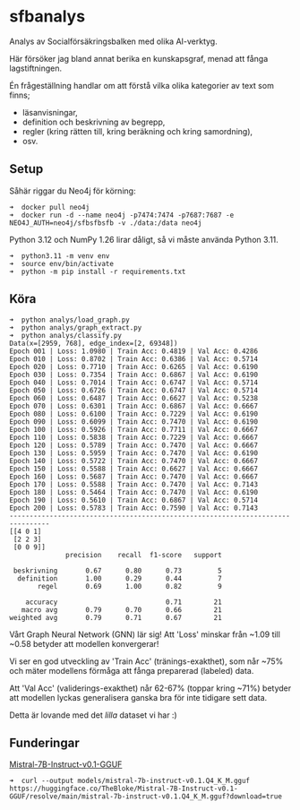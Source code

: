 # sfbanalys
Analys av Socialförsäkringsbalken med olika AI-verktyg.

Här försöker jag bland annat berika en kunskapsgraf, menad att fånga lagstiftningen. 

Én frågeställning handlar om att förstå vilka olika kategorier av text som finns; 
* läsanvisningar, 
* definition och beskrivning av begrepp, 
* regler (kring rätten till, kring beräkning och kring samordning), 
* osv.

## Setup

Såhär riggar du Neo4j för körning:
```
➜  docker pull neo4j            
➜  docker run -d --name neo4j -p7474:7474 -p7687:7687 -e NEO4J_AUTH=neo4j/sfbsfbsfb -v ./data:/data neo4j
```

Python 3.12 och NumPy 1.26 lirar dåligt, så vi måste använda Python 3.11.
```
➜  python3.11 -m venv env
➜  source env/bin/activate
➜  python -m pip install -r requirements.txt
```

## Köra

```
➜  python analys/load_graph.py
➜  python analys/graph_extract.py
➜  python analys/classify.py
Data(x=[2959, 768], edge_index=[2, 69348])
Epoch 001 | Loss: 1.0980 | Train Acc: 0.4819 | Val Acc: 0.4286
Epoch 010 | Loss: 0.8702 | Train Acc: 0.6386 | Val Acc: 0.5714
Epoch 020 | Loss: 0.7710 | Train Acc: 0.6265 | Val Acc: 0.6190
Epoch 030 | Loss: 0.7354 | Train Acc: 0.6867 | Val Acc: 0.6190
Epoch 040 | Loss: 0.7014 | Train Acc: 0.6747 | Val Acc: 0.5714
Epoch 050 | Loss: 0.6726 | Train Acc: 0.6747 | Val Acc: 0.5714
Epoch 060 | Loss: 0.6487 | Train Acc: 0.6627 | Val Acc: 0.5238
Epoch 070 | Loss: 0.6301 | Train Acc: 0.6867 | Val Acc: 0.6667
Epoch 080 | Loss: 0.6100 | Train Acc: 0.7229 | Val Acc: 0.6190
Epoch 090 | Loss: 0.6099 | Train Acc: 0.7470 | Val Acc: 0.6190
Epoch 100 | Loss: 0.5926 | Train Acc: 0.7711 | Val Acc: 0.6667
Epoch 110 | Loss: 0.5838 | Train Acc: 0.7229 | Val Acc: 0.6667
Epoch 120 | Loss: 0.5789 | Train Acc: 0.7470 | Val Acc: 0.6667
Epoch 130 | Loss: 0.5959 | Train Acc: 0.7470 | Val Acc: 0.6190
Epoch 140 | Loss: 0.5722 | Train Acc: 0.7470 | Val Acc: 0.6667
Epoch 150 | Loss: 0.5588 | Train Acc: 0.6627 | Val Acc: 0.6667
Epoch 160 | Loss: 0.5687 | Train Acc: 0.7470 | Val Acc: 0.6667
Epoch 170 | Loss: 0.5588 | Train Acc: 0.7470 | Val Acc: 0.7143
Epoch 180 | Loss: 0.5464 | Train Acc: 0.7470 | Val Acc: 0.6190
Epoch 190 | Loss: 0.5610 | Train Acc: 0.6867 | Val Acc: 0.5714
Epoch 200 | Loss: 0.5783 | Train Acc: 0.7590 | Val Acc: 0.7143
--------------------------------------------------------------------------------
[[4 0 1]
 [2 2 3]
 [0 0 9]]
              precision    recall  f1-score   support

 beskrivning       0.67      0.80      0.73         5
  definition       1.00      0.29      0.44         7
       regel       0.69      1.00      0.82         9

    accuracy                           0.71        21
   macro avg       0.79      0.70      0.66        21
weighted avg       0.79      0.71      0.67        21

```
Vårt Graph Neural Network (GNN) lär sig! Att 'Loss' minskar från ~1.09 
till ~0.58 betyder att modellen konvergerar!

Vi ser en god utveckling av 'Train Acc' (tränings-exakthet), som når ~75% 
och mäter modellens förmåga att fånga preparerad (labeled) data.

Att 'Val Acc' (validerings-exakthet) når 62-67% (toppar kring ~71%) betyder
att modellen lyckas generalisera ganska bra för inte tidigare sett data.

Detta är lovande med det _lilla_ dataset vi har :)


## Funderingar

[Mistral-7B-Instruct-v0.1-GGUF](https://huggingface.co/TheBloke/Mistral-7B-Instruct-v0.1-GGUF/resolve/main/mistral-7b-instruct-v0.1.Q4_K_M.gguf?download=true)

```
➜  curl --output models/mistral-7b-instruct-v0.1.Q4_K_M.gguf https://huggingface.co/TheBloke/Mistral-7B-Instruct-v0.1-GGUF/resolve/main/mistral-7b-instruct-v0.1.Q4_K_M.gguf?download=true
```